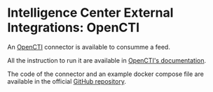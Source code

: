# Intelligence Center External Integrations: OpenCTI

An [OpenCTI](https://www.opencti.io) connector is available to consumme a feed.

All the instruction to run it are available in [OpenCTI's documentation](https://luatix.notion.site/Connectors-4586c588462d4a1fb5e661f2d9837db8). 

The code of the connector and an example docker compose file are available in the official [GitHub repository]( https://github.com/OpenCTI-Platform/connectors/tree/master/external-import/sekoia).
